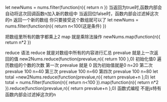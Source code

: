 <!--
 * @Author: your name
 * @Date: 2020-05-13 17:30:03
 * @LastEditTime: 2020-05-31 16:37:04
 * @LastEditors: your name
 * @Description: In User Settings Edit
 * @FilePath: \test\.vscode\vue2\08filter,map,reduce\index.md
--> 
let newNums = nums.filter(function(n){
    return n
})
当返回为true时,函数内部会自动将这次回调函数n加入新的数组中
当返回位false时，函数内部会过滤掉这次的n
返回一个新的数组 你只要接受这个数组就可以了
let newNums = nums.filter(function(n){
    return n<100(这是条件)
})

把数组里所有的数字都乘上2
   map 就是乘除法操作
newNums.map(function(n){
    return n*2
})

reduce 语法
    reduce 就是对数组中所有的内容进行汇总
    prevalue 就是上一次返回的值
    new2Nums.reduce(function(prevalue,n){
        return 100
    },0)
    初始化值0 遍历数组的个数的次数 
    第一次 prevalue 就是 0 因为初始值就是0 n=20
    第二次 prevalue 100 n=40
    第三次 prevalue 100 n=60
    第四次 prevalue 100 n=80
    let total =new2Nums.reduce(function(prevalue,n){
        return prevalue+n
    },0)
    let total = nums.filter(function(n){
        return n<100
    }).map(function(n){
        return n*2
    }).reduce(function(prevalue,n){
        return prevalue+n
    },0) 
    函数式编程 不是js特有 函数内部会过滤掉这次的n